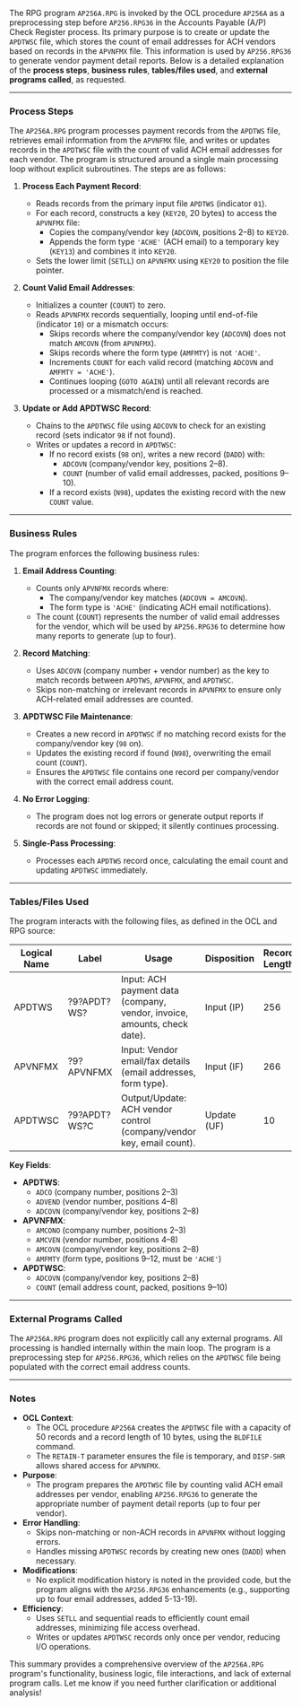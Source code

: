 The RPG program `AP256A.RPG` is invoked by the OCL procedure `AP256A` as a preprocessing step before `AP256.RPG36` in the Accounts Payable (A/P) Check Register process. Its primary purpose is to create or update the `APDTWSC` file, which stores the count of email addresses for ACH vendors based on records in the `APVNFMX` file. This information is used by `AP256.RPG36` to generate vendor payment detail reports. Below is a detailed explanation of the **process steps**, **business rules**, **tables/files used**, and **external programs called**, as requested.

---

### Process Steps

The `AP256A.RPG` program processes payment records from the `APDTWS` file, retrieves email information from the `APVNFMX` file, and writes or updates records in the `APDTWSC` file with the count of valid ACH email addresses for each vendor. The program is structured around a single main processing loop without explicit subroutines. The steps are as follows:

1. **Process Each Payment Record**:
   - Reads records from the primary input file `APDTWS` (indicator `01`).
   - For each record, constructs a key (`KEY20`, 20 bytes) to access the `APVNFMX` file:
     - Copies the company/vendor key (`ADCOVN`, positions 2–8) to `KEY20`.
     - Appends the form type `'ACHE'` (ACH email) to a temporary key (`KEY13`) and combines it into `KEY20`.
   - Sets the lower limit (`SETLL`) on `APVNFMX` using `KEY20` to position the file pointer.

2. **Count Valid Email Addresses**:
   - Initializes a counter (`COUNT`) to zero.
   - Reads `APVNFMX` records sequentially, looping until end-of-file (indicator `10`) or a mismatch occurs:
     - Skips records where the company/vendor key (`ADCOVN`) does not match `AMCOVN` (from `APVNFMX`).
     - Skips records where the form type (`AMFMTY`) is not `'ACHE'`.
     - Increments `COUNT` for each valid record (matching `ADCOVN` and `AMFMTY = 'ACHE'`).
     - Continues looping (`GOTO AGAIN`) until all relevant records are processed or a mismatch/end is reached.

3. **Update or Add APDTWSC Record**:
   - Chains to the `APDTWSC` file using `ADCOVN` to check for an existing record (sets indicator `98` if not found).
   - Writes or updates a record in `APDTWSC`:
     - If no record exists (`98` on), writes a new record (`DADD`) with:
       - `ADCOVN` (company/vendor key, positions 2–8).
       - `COUNT` (number of valid email addresses, packed, positions 9–10).
     - If a record exists (`N98`), updates the existing record with the new `COUNT` value.

---

### Business Rules

The program enforces the following business rules:

1. **Email Address Counting**:
   - Counts only `APVNFMX` records where:
     - The company/vendor key matches (`ADCOVN = AMCOVN`).
     - The form type is `'ACHE'` (indicating ACH email notifications).
   - The count (`COUNT`) represents the number of valid email addresses for the vendor, which will be used by `AP256.RPG36` to determine how many reports to generate (up to four).

2. **Record Matching**:
   - Uses `ADCOVN` (company number + vendor number) as the key to match records between `APDTWS`, `APVNFMX`, and `APDTWSC`.
   - Skips non-matching or irrelevant records in `APVNFMX` to ensure only ACH-related email addresses are counted.

3. **APDTWSC File Maintenance**:
   - Creates a new record in `APDTWSC` if no matching record exists for the company/vendor key (`98` on).
   - Updates the existing record if found (`N98`), overwriting the email count (`COUNT`).
   - Ensures the `APDTWSC` file contains one record per company/vendor with the correct email address count.

4. **No Error Logging**:
   - The program does not log errors or generate output reports if records are not found or skipped; it silently continues processing.

5. **Single-Pass Processing**:
   - Processes each `APDTWS` record once, calculating the email count and updating `APDTWSC` immediately.

---

### Tables/Files Used

The program interacts with the following files, as defined in the OCL and RPG source:

| **Logical Name** | **Label**         | **Usage**                                                                 | **Disposition** | **Record Length** |
|------------------|-------------------|---------------------------------------------------------------------------|-----------------|-------------------|
| APDTWS           | ?9?APDT?WS?       | Input: ACH payment data (company, vendor, invoice, amounts, check date).  | Input (IP)      | 256               |
| APVNFMX          | ?9?APVNFMX        | Input: Vendor email/fax details (email addresses, form type).             | Input (IF)      | 266               |
| APDTWSC          | ?9?APDT?WS?C      | Output/Update: ACH vendor control (company/vendor key, email count).      | Update (UF)     | 10                |

**Key Fields**:
- **APDTWS**:
  - `ADCO` (company number, positions 2–3)
  - `ADVEND` (vendor number, positions 4–8)
  - `ADCOVN` (company/vendor key, positions 2–8)
- **APVNFMX**:
  - `AMCONO` (company number, positions 2–3)
  - `AMCVEN` (vendor number, positions 4–8)
  - `AMCOVN` (company/vendor key, positions 2–8)
  - `AMFMTY` (form type, positions 9–12, must be `'ACHE'`)
- **APDTWSC**:
  - `ADCOVN` (company/vendor key, positions 2–8)
  - `COUNT` (email address count, packed, positions 9–10)

---

### External Programs Called

The `AP256A.RPG` program does not explicitly call any external programs. All processing is handled internally within the main loop. The program is a preprocessing step for `AP256.RPG36`, which relies on the `APDTWSC` file being populated with the correct email address counts.

---

### Notes
- **OCL Context**:
  - The OCL procedure `AP256A` creates the `APDTWSC` file with a capacity of 50 records and a record length of 10 bytes, using the `BLDFILE` command.
  - The `RETAIN-T` parameter ensures the file is temporary, and `DISP-SHR` allows shared access for `APVNFMX`.
- **Purpose**:
  - The program prepares the `APDTWSC` file by counting valid ACH email addresses per vendor, enabling `AP256.RPG36` to generate the appropriate number of payment detail reports (up to four per vendor).
- **Error Handling**:
  - Skips non-matching or non-ACH records in `APVNFMX` without logging errors.
  - Handles missing `APDTWSC` records by creating new ones (`DADD`) when necessary.
- **Modifications**:
  - No explicit modification history is noted in the provided code, but the program aligns with the `AP256.RPG36` enhancements (e.g., supporting up to four email addresses, added 5-13-19).
- **Efficiency**:
  - Uses `SETLL` and sequential reads to efficiently count email addresses, minimizing file access overhead.
  - Writes or updates `APDTWSC` records only once per vendor, reducing I/O operations.

This summary provides a comprehensive overview of the `AP256A.RPG` program's functionality, business logic, file interactions, and lack of external program calls. Let me know if you need further clarification or additional analysis!